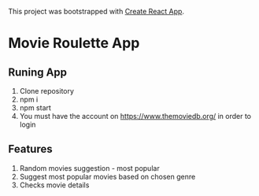 This project was bootstrapped with [Create React App](https://github.com/facebook/create-react-app).

# Movie Roulette App

## Runing App

1. Clone repository
2. npm i
3. npm start
4. You must have the account on https://www.themoviedb.org/ in order to login

## Features

1. Random movies suggestion - most popular
2. Suggest most popular movies based on chosen genre
3. Checks movie details